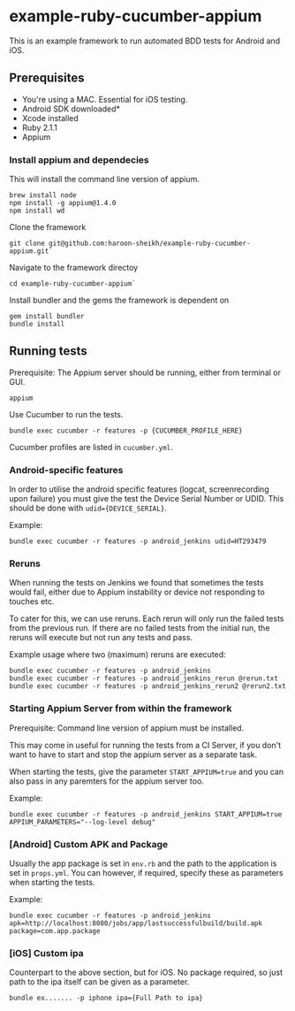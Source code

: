 # example-ruby-cucumber-appium

This is an example framework to run automated BDD tests for Android and iOS.

## Prerequisites

* You're using a MAC. Essential for iOS testing.
* Android SDK downloaded*
* Xcode installed
* Ruby 2.1.1
* Appium

### Install appium and dependecies
This will install the command line version of appium.

    brew install node
    npm install -g appium@1.4.0
    npm install wd

Clone the framework

    git clone git@github.com:haroon-sheikh/example-ruby-cucumber-appium.git`

Navigate to the framework directoy

    cd example-ruby-cucumber-appium`

Install bundler and the gems the framework is dependent on

    gem install bundler
    bundle install

## Running tests
Prerequisite: The Appium server should be running, either from terminal or GUI.

    appium

Use Cucumber to run the tests.

    bundle exec cucumber -r features -p {CUCUMBER_PROFILE_HERE}

Cucumber profiles are listed in `cucumber.yml`.

### Android-specific features
In order to utilise the android specific features (logcat, screenrecording upon failure) you must give the test the Device Serial Number or UDID. This should be done with `udid={DEVICE_SERIAL}`.

Example:

    bundle exec cucumber -r features -p android_jenkins udid=HT293479

### Reruns
When running the tests on Jenkins we found that sometimes the tests would fail, either due to Appium instability or device not responding to touches etc.

To cater for this, we can use reruns. Each rerun will only run the failed tests from the previous run. If there are no failed tests from the initial run, the reruns will execute but not run any tests and pass.

Example usage where two (maximum) reruns are executed:

    bundle exec cucumber -r features -p android_jenkins
    bundle exec cucumber -r features -p android_jenkins_rerun @rerun.txt
    bundle exec cucumber -r features -p android_jenkins_rerun2 @rerun2.txt

### Starting Appium Server from within the framework
Prerequisite: Command line version of appium must be installed.

This may come in useful for running the tests from a CI Server, if you don't want to have to start and stop the appium server as a separate task.

When starting the tests, give the parameter `START_APPIUM=true` and you can also pass in any paremters for the appium server too.

Example:

    bundle exec cucumber -r features -p android_jenkins START_APPIUM=true APPIUM_PARAMETERS="--log-level debug"

### [Android] Custom APK and Package
Usually the app package is set in `env.rb` and the path to the application is set in `props.yml`. You can however, if required, specify these as parameters when starting the tests.

Example:

    bundle exec cucumber -r features -p android_jenkins apk=http://localhost:8080/jobs/app/lastsuccessfulbuild/build.apk package=com.app.package

### [iOS] Custom ipa
Counterpart to the above section, but for iOS. No package required, so just path to the ipa itself can be given as a parameter.

    bundle ex....... -p iphone ipa={Full Path to ipa}
